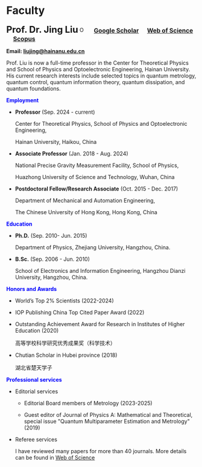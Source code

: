 # **Faculty**

**<font size=5>Prof. Dr. Jing Liu</font>** <a href="https://orcid.org/0000-0001-9944-4493"><img alt="ORCID logo" src="https://info.orcid.org/wp-content/uploads/2019/11/orcid_16x16.png" width="16" height="16" /></a> &emsp;
[**<font size=3>Google Scholar</font>**](https://scholar.google.com/citations?hl=en&user=HHyXi-8AAAAJ) &emsp; 
[**<font size=3>Web of Science</font>**](https://webofscience.clarivate.cn/wos/author/record/H-2632-2012) &emsp; 
[**<font size=3>Scopus</font>**](https://www.scopus.com/authid/detail.uri?authorId=55888785500)

**Email: liujing@hainanu.edu.cn**

Prof. Liu  is now a full-time professor in the Center for Theoretical Physics and School of Physics and Optoelectronic Engineering, Hainan University. His current research interests include selected topics in quantum metrology, quantum control, 
quantum information theory, quantum dissipation, and quantum foundations.

**<font color="Blue">Employment</font>**

-   **Professor** (Sep. 2024 - current)

    Center for Theoretical Physics, School of Physics and Optoelectronic Engineering,

    Hainan University, Haikou, China

-   **Associate Professor** (Jan. 2018 - Aug. 2024)

    National Precise Gravity Measurement Facility, School of Physics, 

    Huazhong University of Science and Technology, Wuhan, China

-   **Postdoctoral Fellow/Research Associate** (Oct. 2015 - Dec. 2017) 

    Department of Mechanical and Automation Engineering,

    The Chinese University of Hong Kong, Hong Kong, China

**<font color="Blue">Education</font>**

-   **Ph.D.** (Sep. 2010- Jun. 2015)

    Department of Physics, Zhejiang University, Hangzhou, China. 

-   **B.Sc.** (Sep. 2006 - Jun. 2010)

    School of Electronics and Information Engineering, Hangzhou Dianzi University, Hangzhou, China.

**<font color="Blue">Honors and Awards</font>**   

-   World’s Top 2% Scientists (2022-2024)

-   IOP Publishing China Top Cited Paper Award (2022)

-   Outstanding Achievement Award for Research in Institutes of Higher Education (2020)

    高等学校科学研究优秀成果奖（科学技术）

-   Chutian Scholar in Hubei province (2018)

    湖北省楚天学子

**<font color="Blue">Professional services</font>**

-   Editorial services

    -   Editorial Board members of Metrology (2023-2025)

    -   Guest editor of Journal of Physics A: Mathematical and Theoretical, special issue "Quantum Multiparameter Estimation and Metrology" (2019)

-   Referee services

    I have reviewed many papers for more than 40 journals. More details can be found in [Web of Science](https://webofscience.clarivate.cn/wos/author/record/H-2632-2012)
